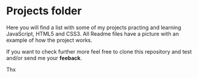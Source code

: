 # Projects folder

 Here you will find a list with some of my projects practing and learning JavaScript, HTML5 and CSS3.
 All Readme files have a picture with an example of how the project works.
 
 If you want to check further more feel free to clone this repository and test and/or send me your **feeback**.
 
 Thx 
